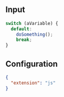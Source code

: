 
## Input
```javascript input
switch (aVariable) {
  default:
    doSomething();
    break;
}
```

## Configuration
```json configuration
{
  "extension": "js"
}
```